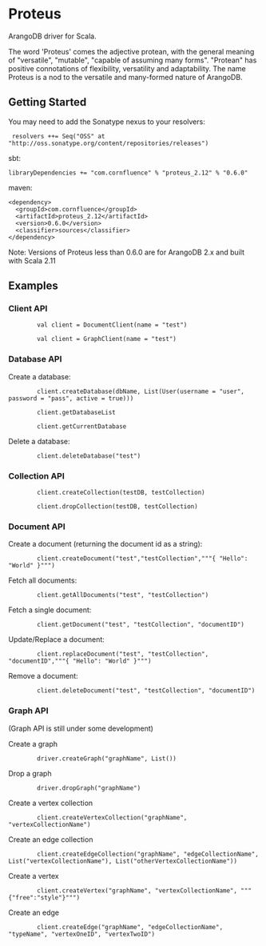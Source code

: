 # Proteus

ArangoDB driver for Scala.

The word 'Proteus' comes the adjective protean, with the general meaning of "versatile", "mutable", "capable of assuming many forms". "Protean" has positive connotations of flexibility, versatility and adaptability. 
The name Proteus is a nod to the versatile and many-formed nature of ArangoDB.

## Getting Started

You may need to add the Sonatype nexus to your resolvers:
``` 
 resolvers ++= Seq("OSS" at "http://oss.sonatype.org/content/repositories/releases")
```

sbt:
```
libraryDependencies += "com.cornfluence" % "proteus_2.12" % "0.6.0"
```

maven:   
```
<dependency>
  <groupId>com.cornfluence</groupId>
  <artifactId>proteus_2.12</artifactId>
  <version>0.6.0</version>
  <classifier>sources</classifier>
</dependency>
```

Note: Versions of Proteus less than 0.6.0 are for ArangoDB 2.x and built with Scala 2.11

## Examples

### Client API

            val client = DocumentClient(name = "test")
        
            val client = GraphClient(name = "test")

### Database API

Create a database:

            client.createDatabase(dbName, List(User(username = "user", password = "pass", active = true)))
            
            client.getDatabaseList
            
            client.getCurrentDatabase
            
Delete a database:
            
            client.deleteDatabase("test")
            
            
### Collection API

            client.createCollection(testDB, testCollection)
    
            client.dropCollection(testDB, testCollection)

            
### Document API
                        
Create a document (returning the document id as a string):

            client.createDocument("test","testCollection","""{ "Hello": "World" }""")
            
Fetch all documents:

            client.getAllDocuments("test", "testCollection")
            
Fetch a single document:

            client.getDocument("test", "testCollection", "documentID")

Update/Replace a document:
            
            client.replaceDocument("test", "testCollection", "documentID","""{ "Hello": "World" }""")
            
Remove a document:

            client.deleteDocument("test", "testCollection", "documentID")
            
### Graph API

 (Graph API is still under some development)
 
Create a graph

            driver.createGraph("graphName", List())
 
Drop a graph

            driver.dropGraph("graphName")
 
Create a vertex collection

            client.createVertexCollection("graphName", "vertexCollectionName")

Create an edge collection

            client.createEdgeCollection("graphName", "edgeCollectionName", List("vertexCollectionName"), List("otherVertexCollectionName"))

Create a vertex

            client.createVertex("graphName", "vertexCollectionName", """{"free":"style"}""")

Create an edge

            client.createEdge("graphName", "edgeCollectionName", "typeName", "vertexOneID", "vertexTwoID")
            
